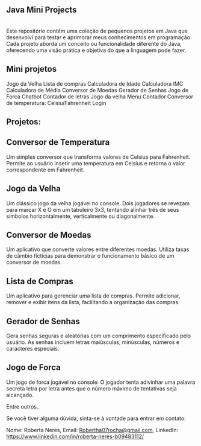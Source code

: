 ##  Java Mini Projects 
<br/>
Este repositório contém uma coleção de pequenos projetos em Java que desenvolvi para testar e aprimorar meus conhecimentos em programação. 
Cada projeto aborda um conceito ou funcionalidade diferente do Java, oferecendo uma visão prática e objetiva do que a linguagem pode fazer.

## Mini projetos

Jogo da Velha
Lista de compras
Calculadora de Idade
Calculadora IMC
Calculadora de Média
Conversor de Moedas
Gerador de Senhas
Jogo de Forca
Chatbot
Contador de letras
Jogo da velha
Menu
Contador
Conversor de temperatura: Celsiu/Fahrenheit
Login


## Projetos: 
## Conversor de Temperatura
Um simples conversor que transforma valores de Celsius para Fahrenheit. Permite ao usuário inserir uma temperatura em Celsius e retorna o valor correspondente em Fahrenheit.

## Jogo da Velha
Um clássico jogo da velha jogável no console. Dois jogadores se revezam para marcar X e O em um tabuleiro 3x3, tentando alinhar três de seus símbolos horizontalmente, verticalmente ou diagonalmente.

## Conversor de Moedas
Um aplicativo que converte valores entre diferentes moedas. Utiliza taxas de câmbio fictícias para demonstrar o funcionamento básico de um conversor de moedas.

## Lista de Compras
Um aplicativo para gerenciar uma lista de compras. Permite adicionar, remover e exibir itens da lista, facilitando a organização das compras.

## Gerador de Senhas
Gera senhas seguras e aleatórias com um comprimento especificado pelo usuário. As senhas incluem letras maiúsculas, minúsculas, números e caracteres especiais.

## Jogo de Forca
Um jogo de forca jogável no console. O jogador tenta adivinhar uma palavra secreta letra por letra antes que o número máximo de tentativas seja alcançado.

Entre outros..

Se você tiver alguma dúvida, sinta-se à vontade para entrar em contato:

Nome: Roberta Neres,
Email: Robertha07rocha@gmail.com,
LinkedIn: https://www.linkedin.com/in/roberta-neres-b09483112/
